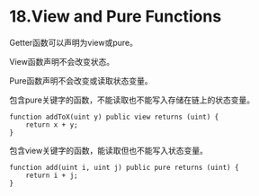 # 18.View and Pure Functions
Getter函数可以声明为view或pure。

View函数声明不会改变状态。

Pure函数声明不会改变或读取状态变量。

包含pure关键字的函数，不能读取也不能写入存储在链上的状态变量。
```solidity
function addToX(uint y) public view returns (uint) {
    return x + y;
}
```
包含view关键字的函数，能读取但也不能写入状态变量。
```solidity
function add(uint i, uint j) public pure returns (uint) {
    return i + j;
}
```